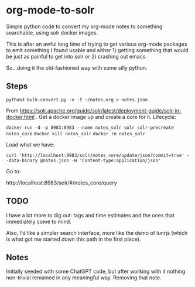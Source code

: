# org-mode-to-solr

Simple python code to convert my org-mode notes to something
searchable, using solr docker images.

This is after an awful long time of trying to get various org-mode
packages to emit something I found usable and either 1) getting
something that would be just as painful to get into solr or 2)
crashing out emacs.

So...doing it the old-fashioned way with some silly python.

## Steps

`python3 bulk-convert.py -v -f ~/notes.org > notes.json`

From https://solr.apache.org/guide/solr/latest/deployment-guide/solr-in-docker.html .
Get a docker image up and create a core for it. Lifecycle:

`docker run -d -p 8983:8983 --name notes_solr solr solr-precreate notes_core`
`docker kill notes_solr`
`docker rm notes_solr`

Load what we have:

`curl 'http://localhost:8983/solr/notes_core/update/json?commit=true' --data-binary @notes.json -H 'Content-type:application/json'`

Go to:

http://localhost:8983/solr/#/notes_core/query

## TODO

I have a lot more to dig out: tags and time estimates and the ones
that immediately come to mind.

Also, I'd like a simpler search interface, more like the demo of
lunrjs (which is what got me started down this path in the first
place).

## Notes

Initially seeded with some ChatGPT code, but after working with it
nothing non-trivial remained in any meaningful way. Removing that
note.
